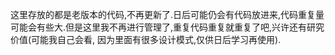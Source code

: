 这里存放的都是老版本的代码,不再更新了.日后可能仍会有代码放进来,代码重复量可能会有些大.但是这里我不再进行管理了,重复代码重复就重复了吧,兴许还有研究价值(可能我自己会看, 因为里面有很多设计模式,仅供日后学习再使用).
